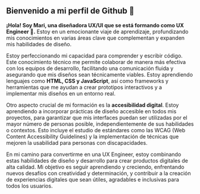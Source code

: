 ## Bienvenido a mi perfil de Github 🚀

**¡Hola! Soy Mari, una diseñadora UX/UI que se está formando como UX Engineer 🤖.** Estoy en un emocionante viaje de aprendizaje, profundizando mis conocimientos en varias áreas clave que complementan y expanden mis habilidades de diseño.

Estoy perfeccionando mi capacidad para comprender y escribir código. Este conocimiento técnico me permite colaborar de manera más efectiva con los equipos de desarrollo, facilitando una comunicación fluida y asegurando que mis diseños sean técnicamente viables. Estoy aprendiendo lenguajes como **HTML, CSS y JavaScript**, así como frameworks y herramientas que me ayudan a crear prototipos interactivos y a implementar mis diseños en un entorno real.

Otro aspecto crucial de mi formación es la **accesibilidad digital**. Estoy aprendiendo a incorporar prácticas de diseño accesible en todos mis proyectos, para garantizar que mis interfaces puedan ser utilizadas por el mayor número de personas posible, independientemente de sus habilidades o contextos. Esto incluye el estudio de estándares como las WCAG (Web Content Accessibility Guidelines) y la implementación de técnicas que mejoren la usabilidad para personas con discapacidades.

En mi camino para convertirme en una UX Engineer, estoy combinando estas habilidades de diseño y desarrollo para crear productos digitales de alta calidad. Mi objetivo es seguir aprendiendo y creciendo, enfrentando nuevos desafíos con creatividad y determinación, y contribuir a la creación de experiencias digitales que sean útiles, agradables e inclusivas para todos los usuarios.
